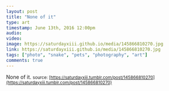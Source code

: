 ```yaml
---
layout: post
title: "None of it"
type: art
timestamp: June 13th, 2016 12:00pm
audio: 
video: 
image: https://saturdayxiii.github.io/media/145866810270.jpg
link: https://saturdayxiii.github.io/media/145866810270.jpg
tags: ["photo", "snake", "pets", "photography", "art"]
comments: true
---
```

None of it.
<small>source: [https://saturdayxiii.tumblr.com/post/145866810270](https://saturdayxiii.tumblr.com/post/145866810270)</small>